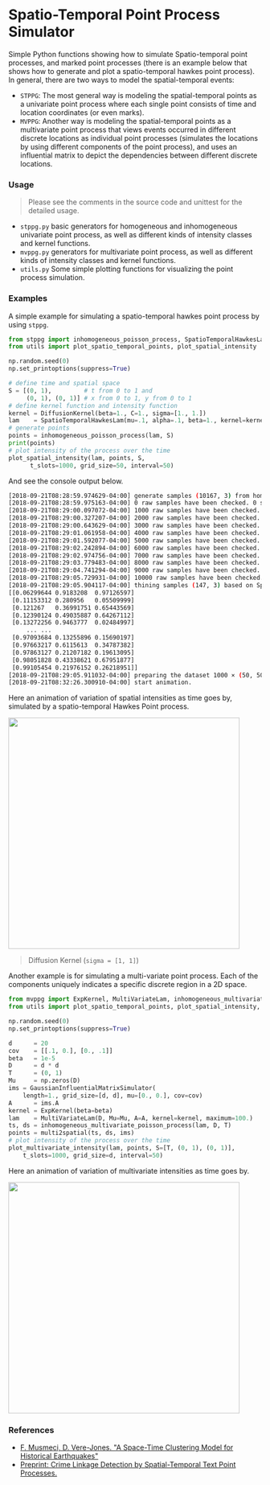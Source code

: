 Spatio-Temporal Point Process Simulator
===

Simple Python functions showing how to simulate Spatio-temporal point processes, and marked point processes (there is an example below that shows how to generate and plot a spatio-temporal hawkes point process). In general, there are two ways to model the spatial-temporal events:

- `STPPG`: The most general way is modeling the spatial-temporal points as a univariate point process where each single point consists of time and location coordinates (or even marks).
- `MVPPG`: Another way is modeling the spatial-temporal points as a multivariate point process that views events occurred in different discrete locations as individual point processes (simulates the locations by using different components of the point process), and uses an influential matrix to depict the dependencies between different discrete locations.

### Usage

> Please see the comments in the source code and unittest for the detailed usage.

- `stppg.py` basic generators for homogeneous and inhomogeneous univariate point process, as well as different kinds of intensity classes and kernel functions.
- `mvppg.py` generators for multivariate point process, as well as different kinds of intensity classes and kernel functions.
- `utils.py` Some simple plotting functions for visualizing the point process simulation.

### Examples

A simple example for simulating a spatio-temporal hawkes point process by using `stppg`.
```python
from stppg import inhomogeneous_poisson_process, SpatioTemporalHawkesLam, DiffusionKernel
from utils import plot_spatio_temporal_points, plot_spatial_intensity

np.random.seed(0)
np.set_printoptions(suppress=True)

# define time and spatial space
S = [(0, 1),         # t from 0 to 1 and
     (0, 1), (0, 1)] # x from 0 to 1, y from 0 to 1
# define kernel function and intensity function
kernel = DiffusionKernel(beta=1., C=1., sigma=[1., 1.])
lam    = SpatioTemporalHawkesLam(mu=.1, alpha=.1, beta=1., kernel=kernel, maximum=1e+4)
# generate points
points = inhomogeneous_poisson_process(lam, S)
print(points)
# plot intensity of the process over the time
plot_spatial_intensity(lam, points, S,
      t_slots=1000, grid_size=50, interval=50)
```

And see the console output below.
```bash
[2018-09-21T08:28:59.974629-04:00] generate samples (10167, 3) from homogeneous poisson point process
[2018-09-21T08:28:59.975163-04:00] 0 raw samples have been checked. 0 samples have been retained.
[2018-09-21T08:29:00.097072-04:00] 1000 raw samples have been checked. 1 samples have been retained.
[2018-09-21T08:29:00.327207-04:00] 2000 raw samples have been checked. 11 samples have been retained.
[2018-09-21T08:29:00.643629-04:00] 3000 raw samples have been checked. 21 samples have been retained.
[2018-09-21T08:29:01.061958-04:00] 4000 raw samples have been checked. 51 samples have been retained.
[2018-09-21T08:29:01.592077-04:00] 5000 raw samples have been checked. 71 samples have been retained.
[2018-09-21T08:29:02.242894-04:00] 6000 raw samples have been checked. 88 samples have been retained.
[2018-09-21T08:29:02.974756-04:00] 7000 raw samples have been checked. 100 samples have been retained.
[2018-09-21T08:29:03.779483-04:00] 8000 raw samples have been checked. 110 samples have been retained.
[2018-09-21T08:29:04.741294-04:00] 9000 raw samples have been checked. 128 samples have been retained.
[2018-09-21T08:29:05.729931-04:00] 10000 raw samples have been checked. 146 samples have been retained.
[2018-09-21T08:29:05.904117-04:00] thining samples (147, 3) based on Spatio-temporal Hawkes point process intensity with mu=0, beta=1 and Diffusion-type Kernel.
[[0.06299644 0.9183208  0.97126597]
 [0.11153312 0.280956   0.05509999]
 [0.121267   0.36991751 0.65443569]
 [0.12390124 0.49035887 0.64267112]
 [0.13272256 0.9463777  0.02484997]
     ... ...
 [0.97093684 0.13255896 0.15690197]
 [0.97663217 0.6115613  0.34787382]
 [0.97863127 0.21207182 0.19613095]
 [0.98051828 0.43338621 0.67951877]
 [0.99105454 0.21976152 0.26218951]]
[2018-09-21T08:29:05.911032-04:00] preparing the dataset 1000 × (50, 50) for plotting.
[2018-09-21T08:32:26.300910-04:00] start animation.
```

Here an animation of variation of spatial intensities as time goes by, simulated by a spatio-temporal Hawkes Point process.

<img width="460" height="460" src="https://github.com/meowoodie/Spatio-Temporal-Point-Process-Simulator/blob/master/results/stppg.gif">

> Diffusion Kernel (`sigma = [1, 1]`)

Another example is for simulating a multi-variate point process. Each of the components uniquely indicates a specific discrete region in a 2D space.

```python
from mvppg import ExpKernel, MultiVariateLam, inhomogeneous_multivariate_poisson_process
from utils import plot_spatio_temporal_points, plot_spatial_intensity, plot_multivariate_intensity, GaussianInfluentialMatrixSimulator, multi2spatial

np.random.seed(0)
np.set_printoptions(suppress=True)

d      = 20
cov    = [[.1, 0.], [0., .1]]
beta   = 1e-5
D      = d * d
T      = (0, 1)
Mu     = np.zeros(D)
ims = GaussianInfluentialMatrixSimulator(
    length=1., grid_size=[d, d], mu=[0., 0.], cov=cov)
A      = ims.A
kernel = ExpKernel(beta=beta)
lam    = MultiVariateLam(D, Mu=Mu, A=A, kernel=kernel, maximum=100.)
ts, ds = inhomogeneous_multivariate_poisson_process(lam, D, T)
points = multi2spatial(ts, ds, ims)
# plot intensity of the process over the time
plot_multivariate_intensity(lam, points, S=[T, (0, 1), (0, 1)],
    t_slots=1000, grid_size=d, interval=50)
```

Here an animation of variation of multivariate intensities as time goes by.

<img width="460" height="460" src="https://github.com/meowoodie/Spatio-Temporal-Point-Process-Simulator/blob/master/results/mvppg.gif">

### References

- [F. Musmeci, D. Vere-Jones. "A Space-Time Clustering Model for Historical Earthquakes"](https://link.springer.com/content/pdf/10.1007%2FBF00048666.pdf)
- [Preprint: Crime Linkage Detection by Spatial-Temporal Text Point Processes.](https://meowoodie.github.io/publication.html)
